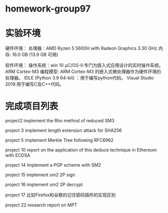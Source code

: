 # homework-group97
# 实验环境

硬件环境：
	处理器：AMD Ryzen 5 5600H with Radeon Graphics            3.30 GHz
内存: 16.0 GB (13.9 GB 可用)

软件环境：
	操作系统：win 10
μC/OS-II:专门为嵌入式应用设计的实时操作系统。
ARM Cortex-M3 编程模型: ARM Cortex-M3 的嵌入式微处理器作为硬件环境的处理器。
IDLE (Python 3.9 64-bit) ：用于编写python代码。
Visual Studio 2019:用于编写C及C++代码。

# 完成项目列表

project2	implement the Rho method of reduced SM3

project 3	implement length extension attack for SHA256

project 5	implement Merkle Tree following RFC6962

project 10	report on the application of this deduce technique in Ethereum with ECDSA

project 14	Implement a PGP scheme with SM2

project 15	implement sm2 2P sign 

project 16	implement sm2 2P decrypt 

project 17	比较Firefox和谷歌的记住密码插件的实现区别

project 22	research report on MPT

